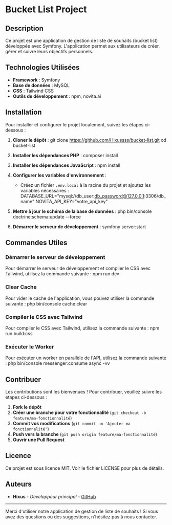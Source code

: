 # Bucket List Project

## Description

Ce projet est une application de gestion de liste de souhaits (bucket list) développée avec Symfony. L'application permet aux utilisateurs de créer, gérer et suivre leurs objectifs personnels.

## Technologies Utilisées

- **Framework** : Symfony
- **Base de données** : MySQL
- **CSS** : Tailwind CSS
- **Outils de développement** : npm, novita.ai

## Installation

Pour installer et configurer le projet localement, suivez les étapes ci-dessous :

1. **Cloner le dépôt** :
   git clone https://github.com/Hixussss/bucket-list.git
   cd bucket-list

2. **Installer les dépendances PHP** :
   composer install

3. **Installer les dépendances JavaScript** :
   npm install

4. **Configurer les variables d'environnement** :
   - Créez un fichier `.env.local` à la racine du projet et ajoutez les variables nécessaires :
     DATABASE_URL="mysql://db_user:db_password@127.0.0.1:3306/db_name"
     NOVITA_API_KEY="votre_api_key"

5. **Mettre à jour le schéma de la base de données** :
   php bin/console doctrine:schema:update --force

6. **Démarrer le serveur de développement** :
   symfony server:start

## Commandes Utiles

### Démarrer le serveur de développement

Pour démarrer le serveur de développement et compiler le CSS avec Tailwind, utilisez la commande suivante :
npm run dev

### Clear Cache

Pour vider le cache de l'application, vous pouvez utiliser la commande suivante :
php bin/console cache:clear

### Compiler le CSS avec Tailwind

Pour compiler le CSS avec Tailwind, utilisez la commande suivante :
npm run build:css

### Exécuter le Worker

Pour exécuter un worker en parallèle de l'API, utilisez la commande suivante :
php bin/console messenger:consume async -vv

## Contribuer

Les contributions sont les bienvenues ! Pour contribuer, veuillez suivre les étapes ci-dessous :

1. **Fork le dépôt**
2. **Créer une branche pour votre fonctionnalité** (`git checkout -b feature/ma-fonctionnalité`)
3. **Commit vos modifications** (`git commit -m 'Ajouter ma fonctionnalité'`)
4. **Push vers la branche** (`git push origin feature/ma-fonctionnalité`)
5. **Ouvrir une Pull Request**

## Licence

Ce projet est sous licence MIT. Voir le fichier LICENSE pour plus de détails.

## Auteurs

- **Hixus** - *Développeur principal* - [GitHub](https://github.com/Hixussss)

---

Merci d'utiliser notre application de gestion de liste de souhaits ! Si vous avez des questions ou des suggestions, n'hésitez pas à nous contacter.